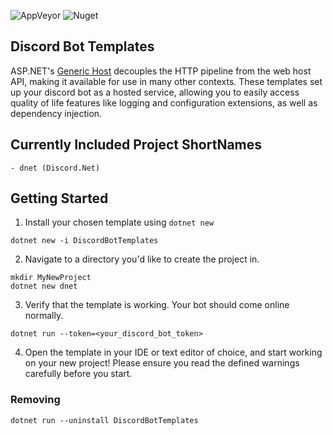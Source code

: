 ![AppVeyor](https://img.shields.io/appveyor/ci/trinitrot0luene/DiscordBotTemplates.svg?style=popout)
![Nuget](https://img.shields.io/nuget/v/DiscordBotTemplates.svg?label=DiscordBotTemplates&style=popout)

## Discord Bot Templates

ASP.NET's [Generic Host](https://docs.microsoft.com/en-us/aspnet/core/fundamentals/host/generic-host?view=aspnetcore-2.2) decouples the HTTP pipeline from the web host API, making it available for use in many other contexts. These templates set up your discord bot as a hosted service, allowing you to easily access quality of life features like logging and configuration extensions, as well as dependency injection. 

## Currently Included Project ShortNames

```
- dnet (Discord.Net)
```

## Getting Started

1. Install your chosen template using `dotnet new`
```
dotnet new -i DiscordBotTemplates
```
2. Navigate to a directory you'd like to create the project in.
```
mkdir MyNewProject
dotnet new dnet
```
3. Verify that the template is working. Your bot should come online normally.
```
dotnet run --token=<your_discord_bot_token>
```
4. Open the template in your IDE or text editor of choice, and start working on your new project! Please ensure you read the defined warnings carefully before you start.

### Removing
```
dotnet run --uninstall DiscordBotTemplates
```
